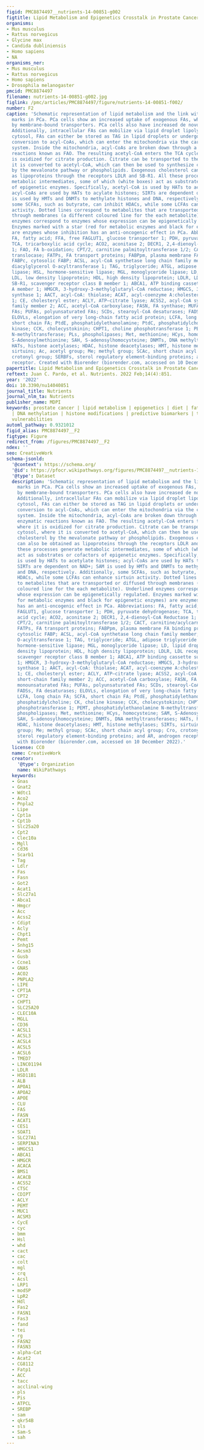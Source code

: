 ```yaml
---
figid: PMC8874497__nutrients-14-00851-g002
figtitle: Lipid Metabolism and Epigenetics Crosstalk in Prostate Cancer
organisms:
- Mus musculus
- Rattus norvegicus
- Glycine max
- Candida dubliniensis
- Homo sapiens
- NA
organisms_ner:
- Mus musculus
- Rattus norvegicus
- Homo sapiens
- Drosophila melanogaster
pmcid: PMC8874497
filename: nutrients-14-00851-g002.jpg
figlink: /pmc/articles/PMC8874497/figure/nutrients-14-00851-f002/
number: F2
caption: 'Schematic representation of lipid metabolism and the link with epigenetic
  marks in PCa. PCa cells show an increased uptake of exogenous FAs, which are transported
  by membrane-bound transporters. PCa cells also have increased de novo FA synthesis.
  Additionally, intracellular FAs can mobilize via lipid droplet lipolysis. In the
  cytosol, FAs can either be stored as TAG in lipid droplets or undergo enzymatic
  conversion to acyl-CoAs, which can enter the mitochondria via the carnitine shuttle
  system. Inside the mitochondria, acyl-CoAs are broken down through a series of enzymatic
  reactions known as FAO. The resulting acetyl-CoA enters the TCA cycle, where it
  is oxidized for citrate production. Citrate can be transported to the cytosol, where
  it is converted to acetyl-CoA, which can then be used to synthesize cholesterol
  by the mevalonate pathway or phospholipids. Exogenous cholesterol can also be obtained
  as lipoproteins through the receptors LDLR and SB-R1. All these processes generate
  metabolic intermediates, some of which (white boxes) act as substrates or cofactors
  of epigenetic enzymes. Specifically, acetyl-CoA is used by HATs to acetylate histones;
  acyl-CoAs are used by HATs to acylate histones; SIRTs are dependent on NAD+; SAM
  is used by HMTs and DNMTs to methylate histones and DNA, respectively. Additionally,
  some SCFAs, such as butyrate, can inhibit HDACs, while some LCFAs can enhance sirtuin
  activity. Dotted lines correspond to metabolites that are transported or diffused
  through membranes (a different coloured line for the each metabolite). Underlined
  enzymes correspond to enzymes whose expression can be epigenetically regulated.
  Enzymes marked with a star (red for metabolic enzymes and black for epigenetic enzymes)
  are enzymes whose inhibition has an anti-oncogenic effect in PCa. Abbreviations:
  FA, fatty acid; FFA, free FAGLUT1, glucose transporter 1; PDH, pyruvate dehydrogenase;
  TCA, tricarboxylic acid cycle; ACO2, aconitase 2; DECR1, 2,4-dienoyl-CoA Reductase
  1; FAO, FA b-oxidation; CPT/2, carnitine palmitoyltransferase 1/2; CACT, carnitine/acylcarnitine
  translocase; FATPs, FA transport proteins; FABPpm, plasma membrane FA binding protein;
  FABPc, cytosolic FABP; ACSL, acyl-CoA synthetase long chain family member; DGAT1,
  diacylglycerol O-acyltransferase 1; TAG, triglyceride; ATGL, adipose triglyceride
  lipase; HSL, hormone-sensitive lipase; MGL, monoglyceride lipase; LD, lipid droplet;
  LDL, low density lipoprotein; HDL, high density lipoprotein; LDLR, LDL receptor;
  SB-R1, scavenger receptor class B member 1; ABCA1, ATP binding cassette subfamily
  A member 1; HMGCR, 3-hydroxy-3-methylglutaryl-CoA reductase; HMGCS, 3-hydroxy-3-methylglutaryl-CoA
  synthase 1; AACT, acyl-CoA: thiolase; ACAT, acyl-coenzyme A:cholesterol acyltransferase
  1; CE, cholesteryl ester; ACLY, ATP–citrate lyase; ACSS2, acyl-CoA synthetase short-chain
  family member 2; ACC, acetyl-CoA carboxylase; FASN, FA synthase; MUFAs, monounsaturated
  FAs; PUFAs, polyunsaturated FAs; SCDs, stearoyl-CoA desaturases; FADSs, FA desaturases;
  ELOVLs, elongation of very long-chain fatty acid protein; LCFA, long chain FA; SCFA,
  short chain FA; PtdE, phosphatidylethanolamine; PtdC, phosphatidylcholine; CK, choline
  kinase; CCK, cholecystokinin; CHPT1, choline phosphotransferase 1; PEMT, phosphatidylethanolamine
  N-methyltransferase; PLs, phospholipases; Met, methionine; HCys, homocysteine; SAM,
  S-Adenosylmethionine; SAH, S-adenosylhomocysteine; DNMTs, DNA methyltransferases;
  HATs, histone acetylases; HDAC, histone deacetylases; HMT, histone methylases; SIRTs,
  sirtuins; Ac, acetyl group; Me; methyl group; SCAc, short chain acyl group; Cro,
  crotonyl group; SERBFs, sterol regulatory element-binding proteins; and AR, androgen
  receptor. Created with Biorender (biorender.com, accessed on 10 December 2022).'
papertitle: Lipid Metabolism and Epigenetics Crosstalk in Prostate Cancer.
reftext: Juan C. Pardo, et al. Nutrients. 2022 Feb;14(4):851.
year: '2022'
doi: 10.3390/nu14040851
journal_title: Nutrients
journal_nlm_ta: Nutrients
publisher_name: MDPI
keywords: prostate cancer | lipid metabolism | epigenetics | diet | fatty acid | cholesterol
  | DNA methylation | histone modifications | predictive biomarkers | therapeutic
  vulnerabilities
automl_pathway: 0.9321012
figid_alias: PMC8874497__F2
figtype: Figure
redirect_from: /figures/PMC8874497__F2
ndex: ''
seo: CreativeWork
schema-jsonld:
  '@context': https://schema.org/
  '@id': https://pfocr.wikipathways.org/figures/PMC8874497__nutrients-14-00851-g002.html
  '@type': Dataset
  description: 'Schematic representation of lipid metabolism and the link with epigenetic
    marks in PCa. PCa cells show an increased uptake of exogenous FAs, which are transported
    by membrane-bound transporters. PCa cells also have increased de novo FA synthesis.
    Additionally, intracellular FAs can mobilize via lipid droplet lipolysis. In the
    cytosol, FAs can either be stored as TAG in lipid droplets or undergo enzymatic
    conversion to acyl-CoAs, which can enter the mitochondria via the carnitine shuttle
    system. Inside the mitochondria, acyl-CoAs are broken down through a series of
    enzymatic reactions known as FAO. The resulting acetyl-CoA enters the TCA cycle,
    where it is oxidized for citrate production. Citrate can be transported to the
    cytosol, where it is converted to acetyl-CoA, which can then be used to synthesize
    cholesterol by the mevalonate pathway or phospholipids. Exogenous cholesterol
    can also be obtained as lipoproteins through the receptors LDLR and SB-R1. All
    these processes generate metabolic intermediates, some of which (white boxes)
    act as substrates or cofactors of epigenetic enzymes. Specifically, acetyl-CoA
    is used by HATs to acetylate histones; acyl-CoAs are used by HATs to acylate histones;
    SIRTs are dependent on NAD+; SAM is used by HMTs and DNMTs to methylate histones
    and DNA, respectively. Additionally, some SCFAs, such as butyrate, can inhibit
    HDACs, while some LCFAs can enhance sirtuin activity. Dotted lines correspond
    to metabolites that are transported or diffused through membranes (a different
    coloured line for the each metabolite). Underlined enzymes correspond to enzymes
    whose expression can be epigenetically regulated. Enzymes marked with a star (red
    for metabolic enzymes and black for epigenetic enzymes) are enzymes whose inhibition
    has an anti-oncogenic effect in PCa. Abbreviations: FA, fatty acid; FFA, free
    FAGLUT1, glucose transporter 1; PDH, pyruvate dehydrogenase; TCA, tricarboxylic
    acid cycle; ACO2, aconitase 2; DECR1, 2,4-dienoyl-CoA Reductase 1; FAO, FA b-oxidation;
    CPT/2, carnitine palmitoyltransferase 1/2; CACT, carnitine/acylcarnitine translocase;
    FATPs, FA transport proteins; FABPpm, plasma membrane FA binding protein; FABPc,
    cytosolic FABP; ACSL, acyl-CoA synthetase long chain family member; DGAT1, diacylglycerol
    O-acyltransferase 1; TAG, triglyceride; ATGL, adipose triglyceride lipase; HSL,
    hormone-sensitive lipase; MGL, monoglyceride lipase; LD, lipid droplet; LDL, low
    density lipoprotein; HDL, high density lipoprotein; LDLR, LDL receptor; SB-R1,
    scavenger receptor class B member 1; ABCA1, ATP binding cassette subfamily A member
    1; HMGCR, 3-hydroxy-3-methylglutaryl-CoA reductase; HMGCS, 3-hydroxy-3-methylglutaryl-CoA
    synthase 1; AACT, acyl-CoA: thiolase; ACAT, acyl-coenzyme A:cholesterol acyltransferase
    1; CE, cholesteryl ester; ACLY, ATP–citrate lyase; ACSS2, acyl-CoA synthetase
    short-chain family member 2; ACC, acetyl-CoA carboxylase; FASN, FA synthase; MUFAs,
    monounsaturated FAs; PUFAs, polyunsaturated FAs; SCDs, stearoyl-CoA desaturases;
    FADSs, FA desaturases; ELOVLs, elongation of very long-chain fatty acid protein;
    LCFA, long chain FA; SCFA, short chain FA; PtdE, phosphatidylethanolamine; PtdC,
    phosphatidylcholine; CK, choline kinase; CCK, cholecystokinin; CHPT1, choline
    phosphotransferase 1; PEMT, phosphatidylethanolamine N-methyltransferase; PLs,
    phospholipases; Met, methionine; HCys, homocysteine; SAM, S-Adenosylmethionine;
    SAH, S-adenosylhomocysteine; DNMTs, DNA methyltransferases; HATs, histone acetylases;
    HDAC, histone deacetylases; HMT, histone methylases; SIRTs, sirtuins; Ac, acetyl
    group; Me; methyl group; SCAc, short chain acyl group; Cro, crotonyl group; SERBFs,
    sterol regulatory element-binding proteins; and AR, androgen receptor. Created
    with Biorender (biorender.com, accessed on 10 December 2022).'
  license: CC0
  name: CreativeWork
  creator:
    '@type': Organization
    name: WikiPathways
  keywords:
  - Gnas
  - Gnat2
  - Wdtc1
  - Aco2
  - Pnpla2
  - Lipe
  - Cpt1a
  - Cpt1b
  - Slc25a20
  - Cpt2
  - Clec10a
  - Mgll
  - Cd36
  - Scarb1
  - Tag
  - Ldlr
  - Fas
  - Fasn
  - Got2
  - Acat1
  - Slc27a1
  - Abca1
  - Hmgcr
  - Acc
  - Acss2
  - Cdipt
  - Acly
  - Chpt1
  - Pemt
  - Snhg15
  - Acsm3
  - Gusb
  - Ccne1
  - GNAS
  - ACO2
  - PNPLA2
  - LIPE
  - CPT1A
  - CPT2
  - CHPT1
  - SLC25A20
  - CLEC10A
  - MGLL
  - CD36
  - ACSL1
  - ACSL3
  - ACSL4
  - ACSL5
  - ACSL6
  - TMED7
  - LINC01194
  - LDLR
  - HSD11B1
  - ALB
  - APOA1
  - APOA2
  - APOE
  - CLU
  - FAS
  - FASN
  - ACAT1
  - CES1
  - SOAT1
  - SLC27A1
  - SERPINA3
  - HMGCS1
  - ABCA1
  - HMGCR
  - ACACA
  - BMS1
  - ACACB
  - ACSS2
  - CTSC
  - CDIPT
  - ACLY
  - PEMT
  - MUC1
  - ACSM3
  - CycE
  - cyc
  - bmm
  - Hsl
  - whd
  - cact
  - cac
  - colt
  - mgl
  - crq
  - Acsl
  - LRP1
  - modSP
  - LpR2
  - Hdl
  - Fas2
  - FASN1
  - Fas3
  - fand
  - tei
  - rg
  - FASN2
  - FASN3
  - alpha-Cat
  - Acat2
  - CG8112
  - Fatp1
  - ACC
  - tacc
  - acclinal-wing
  - pls
  - Pis
  - ATPCL
  - SREBP
  - sam
  - qkr54B
  - sls
  - Sam-S
  - sah
---
```

